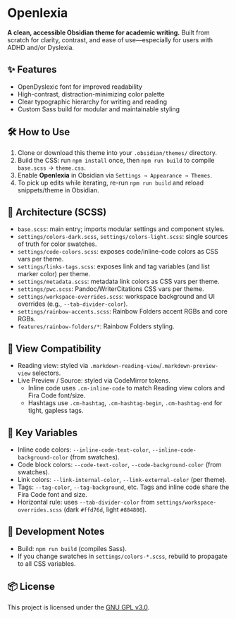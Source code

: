 # Openlexia

**A clean, accessible Obsidian theme for academic writing.**
Built from scratch for clarity, contrast, and ease of use—especially for users with ADHD and/or Dyslexia.

## ✨ Features

- OpenDyslexic font for improved readability
- High-contrast, distraction-minimizing color palette
- Clear typographic hierarchy for writing and reading
- Custom Sass build for modular and maintainable styling

## 🛠 How to Use

1. Clone or download this theme into your `.obsidian/themes/` directory.
2. Build the CSS: run `npm install` once, then `npm run build` to compile `base.scss` → `theme.css`.
3. Enable **Openlexia** in Obsidian via `Settings → Appearance → Themes`.
4. To pick up edits while iterating, re-run `npm run build` and reload snippets/theme in Obsidian.

## 📐 Architecture (SCSS)

- `base.scss`: main entry; imports modular settings and component styles.
- `settings/colors-dark.scss`, `settings/colors-light.scss`: single sources of truth for color swatches.
- `settings/code-colors.scss`: exposes code/inline-code colors as CSS vars per theme.
- `settings/links-tags.scss`: exposes link and tag variables (and list marker color) per theme.
- `settings/metadata.scss`: metadata link colors as CSS vars per theme.
- `settings/pwc.scss`: Pandoc/WriterCitations CSS vars per theme.
- `settings/workspace-overrides.scss`: workspace background and UI overrides (e.g., `--tab-divider-color`).
- `settings/rainbow-accents.scss`: Rainbow Folders accent RGBs and core RGBs.
- `features/rainbow-folders/*`: Rainbow Folders styling.

## 🎯 View Compatibility

- Reading view: styled via `.markdown-reading-view`/`.markdown-preview-view` selectors.
- Live Preview / Source: styled via CodeMirror tokens.
  - Inline code uses `.cm-inline-code` to match Reading view colors and Fira Code font/size.
  - Hashtags use `.cm-hashtag`, `.cm-hashtag-begin`, `.cm-hashtag-end` for tight, gapless tags.

## 🎨 Key Variables

- Inline code colors: `--inline-code-text-color`, `--inline-code-background-color` (from swatches).
- Code block colors: `--code-text-color`, `--code-background-color` (from swatches).
- Link colors: `--link-internal-color`, `--link-external-color` (per theme).
- Tags: `--tag-color`, `--tag-background`, etc. Tags and inline code share the Fira Code font and size.
- Horizontal rule: uses `--tab-divider-color` from `settings/workspace-overrides.scss` (dark `#ffd76d`, light `#884800`).

## 🔧 Development Notes

- Build: `npm run build` (compiles Sass).
- If you change swatches in `settings/colors-*.scss`, rebuild to propagate to all CSS variables.

## 📦 License

This project is licensed under the [GNU GPL v3.0](LICENSE).
